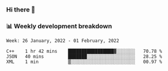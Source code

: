 ### Hi there 👋

### 📊 Weekly development breakdown
<!--START_SECTION:waka-->
```text
Week: 26 January, 2022 - 01 February, 2022

C++    1 hr 42 mins    █████████████████▓░░░░░░░   70.78 % 
JSON   40 mins         ███████░░░░░░░░░░░░░░░░░░   28.25 % 
XML    1 min           ▒░░░░░░░░░░░░░░░░░░░░░░░░   00.97 % 
```
<!--END_SECTION:waka-->
